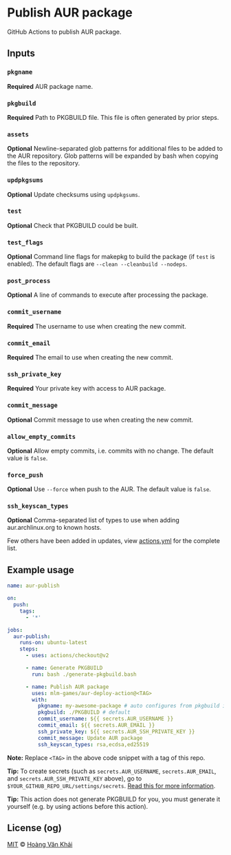 # Publish AUR package

GitHub Actions to publish AUR package.

## Inputs

### `pkgname`

**Required** AUR package name.

### `pkgbuild`

**Required** Path to PKGBUILD file. This file is often generated by prior steps.

### `assets`

**Optional** Newline-separated glob patterns for additional files to be added to the AUR repository.
Glob patterns will be expanded by bash when copying the files to the repository.

### `updpkgsums`

**Optional** Update checksums using `updpkgsums`.

### `test`

**Optional** Check that PKGBUILD could be built.

### `test_flags`

**Optional** Command line flags for makepkg to build the package (if `test` is enabled). The default flags are `--clean --cleanbuild --nodeps`.

### `post_process`

**Optional** A line of commands to execute after processing the package.

### `commit_username`

**Required** The username to use when creating the new commit.

### `commit_email`

**Required** The email to use when creating the new commit.

### `ssh_private_key`

**Required** Your private key with access to AUR package.

### `commit_message`

**Optional** Commit message to use when creating the new commit.

### `allow_empty_commits`

**Optional** Allow empty commits, i.e. commits with no change. The default value is `false`.

### `force_push`

**Optional** Use `--force` when push to the AUR. The default value is `false`.

### `ssh_keyscan_types`

**Optional** Comma-separated list of types to use when adding aur.archlinux.org to known hosts.


Few others have been added in updates, view [actions.yml](actions.yml) for the complete list.

## Example usage

```yaml
name: aur-publish

on:
  push:
    tags:
      - '*'

jobs:
  aur-publish:
    runs-on: ubuntu-latest
    steps:
      - uses: actions/checkout@v2

      - name: Generate PKGBUILD
        run: bash ./generate-pkgbuild.bash

      - name: Publish AUR package
        uses: mlm-games/aur-deploy-action@<TAG>
        with:
          pkgname: my-awesome-package # auto configures from pkgbuild if not provided
          pkgbuild: ./PKGBUILD # default
          commit_username: ${{ secrets.AUR_USERNAME }}
          commit_email: ${{ secrets.AUR_EMAIL }}
          ssh_private_key: ${{ secrets.AUR_SSH_PRIVATE_KEY }}
          commit_message: Update AUR package
          ssh_keyscan_types: rsa,ecdsa,ed25519
```

**Note:** Replace `<TAG>` in the above code snippet with a tag of this repo.

**Tip:** To create secrets (such as `secrets.AUR_USERNAME`, `secrets.AUR_EMAIL`, and `secrets.AUR_SSH_PRIVATE_KEY` above), go to `$YOUR_GITHUB_REPO_URL/settings/secrets`. [Read this for more information](https://help.github.com/en/actions/configuring-and-managing-workflows/creating-and-storing-encrypted-secrets).

**Tip:** This action does not generate PKGBUILD for you, you must generate it yourself (e.g. by using actions before this action).

## License (og)

[MIT](https://git.io/JfWEM) © [Hoàng Văn Khải](https://github.com/KSXGitHub/)
